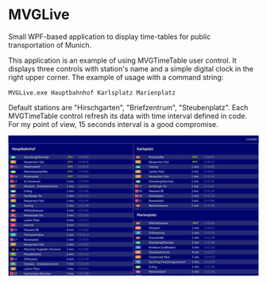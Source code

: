 # MVGLive
Small WPF-based application to display time-tables for public transportation of Munich.

This application is an example of using MVGTimeTable user control. 
It displays three controls with station's name and a simple digital clock in the right upper corner. 
The example of usage with a command string:

    MVGLive.exe Hauptbahnhof Karlsplatz Marienplatz

Default stations are "Hirschgarten", "Briefzentrum", "Steubenplatz".
Each MVGTimeTable control refresh its data with time interval defined in code. For my point of view, 15 seconds interval is a good compromise.

![Screenshot v.1.0.0](https://raw.githubusercontent.com/serhuey/MVGLive/master/ScreenShotV1.0.png)
